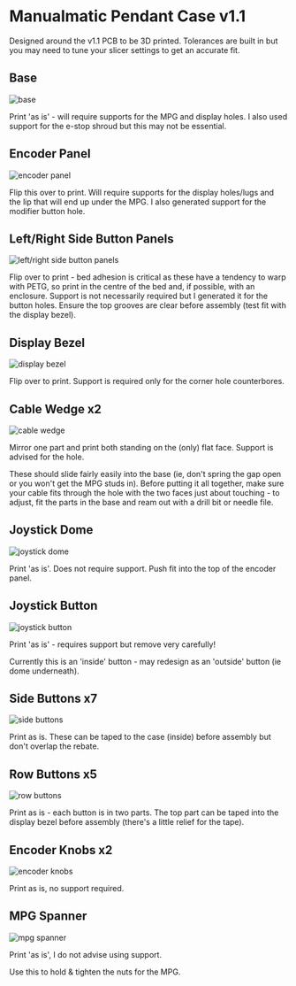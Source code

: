 # Manualmatic Pendant Case v1.1

Designed around the v1.1 PCB to be 3D printed. Tolerances are built in but you may need to tune your slicer settings to get an accurate fit.

## Base
![base](images/base.png)

Print 'as is' - will require supports for the MPG and display holes. I also used support for the e-stop shroud but this may not be essential.


## Encoder Panel
![encoder panel](images/encoder-panel.png)

Flip this over to print. Will require supports for the display holes/lugs and the lip that will end up under the MPG. I also generated support for the modifier button hole.


## Left/Right Side Button Panels
![left/right side button panels](images/side-button-panels.png)

Flip over to print - bed adhesion is critical as these have a tendency to warp with PETG, so print in the centre of the bed and, if possible, with an enclosure.
Support is not necessarily required but I generated it for the button holes.
Ensure the top grooves are clear before assembly (test fit with the display bezel).

## Display Bezel
![display bezel](images/display-bezel.png)

Flip over to print. Support is required only for the corner hole counterbores. 

## Cable Wedge x2

![cable wedge](images/cable-wedge-x2.png)

Mirror one part and print both standing on the (only) flat face. Support is advised for the hole.

These should slide fairly easily into the base (ie, don't spring the gap open or you won't get the MPG studs in). Before putting it all together, make sure your cable fits through the hole with the two faces just about touching - to adjust, fit the parts in the base and ream out with a drill bit or needle file.

## Joystick Dome
![joystick dome](images/joystick-dome.png)

Print 'as is'. Does not require support. Push fit into the top of the encoder panel.

## Joystick Button
![joystick button](images/joystick-button.png)

Print 'as is' - requires support but remove very carefully!

Currently this is an 'inside' button - may redesign as an 'outside' button (ie dome underneath).

## Side Buttons x7
![side buttons](images/side-buttons-x7.png)

Print as is. These can be taped to the case (inside) before assembly but don't overlap the rebate.

## Row Buttons x5
![row buttons](images/row-buttons-x5.png)

Print as is - each button is in two parts. The top part can be taped into the display bezel before assembly (there's a little relief for the tape).

## Encoder Knobs x2

![encoder knobs](images/encoder-knobs-x2.png)

Print as is, no support required.

## MPG Spanner

![mpg spanner](images/mpg-spanner.png)

Print 'as is', I do not advise using support. 

Use this to hold & tighten the nuts for the MPG.